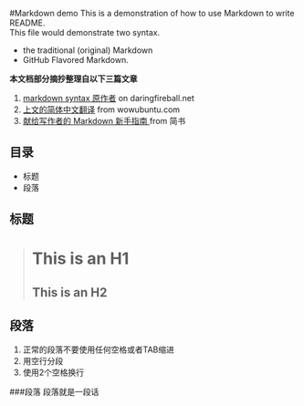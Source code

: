 #Markdown demo
This is a demonstration of how to use Markdown to write README.  
This file would demonstrate two syntax.  

- the traditional (original) Markdown
- GitHub Flavored Markdown.

**本文档部分摘抄整理自以下三篇文章**  

1. [markdown syntax 原作者](http://daringfireball.net/projects/markdown/syntax) on daringfireball.net 
2. [上文的简体中文翻译](http://wowubuntu.com/markdown/basic.html) from wowubuntu.com
3. [献给写作者的 Markdown 新手指南 ](http://jianshu.io/p/q81RER#login-modal)from 简书

## 目录

- 标题
- 段落


## 标题

> This is an H1
> =============
> 
> This is an H2
> -------------
> 

## 段落

1. 正常的段落不要使用任何空格或者TAB缩进  
2. 用空行分段
3. 使用2个空格换行



###段落
段落就是一段话
